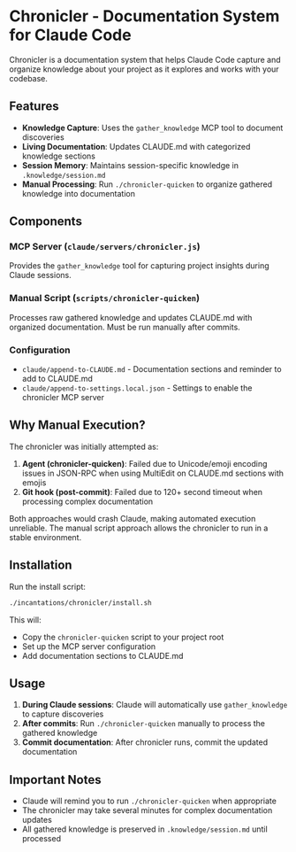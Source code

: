 # Chronicler - Documentation System for Claude Code

Chronicler is a documentation system that helps Claude Code capture and organize knowledge about your project as it explores and works with your codebase.

## Features

- **Knowledge Capture**: Uses the `gather_knowledge` MCP tool to document discoveries
- **Living Documentation**: Updates CLAUDE.md with categorized knowledge sections
- **Session Memory**: Maintains session-specific knowledge in `.knowledge/session.md`
- **Manual Processing**: Run `./chronicler-quicken` to organize gathered knowledge into documentation

## Components

### MCP Server (`claude/servers/chronicler.js`)
Provides the `gather_knowledge` tool for capturing project insights during Claude sessions.

### Manual Script (`scripts/chronicler-quicken`)
Processes raw gathered knowledge and updates CLAUDE.md with organized documentation. Must be run manually after commits.

### Configuration
- `claude/append-to-CLAUDE.md` - Documentation sections and reminder to add to CLAUDE.md
- `claude/append-to-settings.local.json` - Settings to enable the chronicler MCP server

## Why Manual Execution?

The chronicler was initially attempted as:
1. **Agent (chronicler-quicken)**: Failed due to Unicode/emoji encoding issues in JSON-RPC when using MultiEdit on CLAUDE.md sections with emojis
2. **Git hook (post-commit)**: Failed due to 120+ second timeout when processing complex documentation

Both approaches would crash Claude, making automated execution unreliable. The manual script approach allows the chronicler to run in a stable environment.

## Installation

Run the install script:
```bash
./incantations/chronicler/install.sh
```

This will:
- Copy the `chronicler-quicken` script to your project root
- Set up the MCP server configuration
- Add documentation sections to CLAUDE.md

## Usage

1. **During Claude sessions**: Claude will automatically use `gather_knowledge` to capture discoveries
2. **After commits**: Run `./chronicler-quicken` manually to process the gathered knowledge
3. **Commit documentation**: After chronicler runs, commit the updated documentation

## Important Notes

- Claude will remind you to run `./chronicler-quicken` when appropriate
- The chronicler may take several minutes for complex documentation updates
- All gathered knowledge is preserved in `.knowledge/session.md` until processed